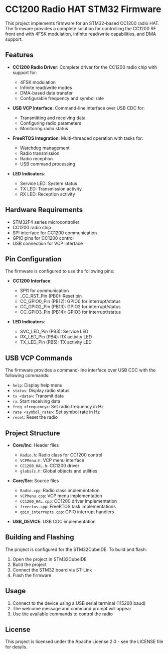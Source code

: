 # CC1200 Radio HAT STM32 Firmware

This project implements firmware for an STM32-based CC1200 radio HAT. The firmware provides a complete solution for controlling the CC1200 RF front end with 4FSK modulation, infinite read/write capabilities, and DMA support.

## Features

- **CC1200 Radio Driver**: Complete driver for the CC1200 radio chip with support for:
  - 4FSK modulation
  - Infinite read/write modes
  - DMA-based data transfer
  - Configurable frequency and symbol rate

- **USB VCP Interface**: Command-line interface over USB CDC for:
  - Transmitting and receiving data
  - Configuring radio parameters
  - Monitoring radio status

- **FreeRTOS Integration**: Multi-threaded operation with tasks for:
  - Watchdog management
  - Radio transmission
  - Radio reception
  - USB command processing

- **LED Indicators**:
  - Service LED: System status
  - TX LED: Transmission activity
  - RX LED: Reception activity

## Hardware Requirements

- STM32F4 series microcontroller
- CC1200 radio chip
- SPI interface for CC1200 communication
- GPIO pins for CC1200 control
- USB connection for VCP interface

## Pin Configuration

The firmware is configured to use the following pins:

- **CC1200 Interface**:
  - SPI1 for communication
  - _CC_RST_Pin (PB0): Reset pin
  - CC_GPIO0_Pin (PB12): GPIO0 for interrupt/status
  - CC_GPIO2_Pin (PB13): GPIO2 for interrupt/status
  - CC_GPIO3_Pin (PB14): GPIO3 for interrupt/status

- **LED Indicators**:
  - SVC_LED_Pin (PB3): Service LED
  - RX_LED_Pin (PB4): RX activity LED
  - TX_LED_Pin (PB5): TX activity LED

## USB VCP Commands

The firmware provides a command-line interface over USB CDC with the following commands:

- `help`: Display help menu
- `status`: Display radio status
- `tx <data>`: Transmit data
- `rx`: Start receiving data
- `freq <frequency>`: Set radio frequency in Hz
- `rate <symbol_rate>`: Set symbol rate in Hz
- `reset`: Reset the radio

## Project Structure

- **Core/Inc**: Header files
  - `Radio.h`: Radio class for CC1200 control
  - `VCPMenu.h`: VCP menu interface
  - `CC1200_HAL.h`: CC1200 driver
  - `globals.h`: Global objects and utilities

- **Core/Src**: Source files
  - `Radio.cpp`: Radio class implementation
  - `VCPMenu.cpp`: VCP menu implementation
  - `CC1200_HAL.cpp`: CC1200 driver implementation
  - `freertos.cpp`: FreeRTOS task implementations
  - `gpio_interrupts.cpp`: GPIO interrupt handlers

- **USB_DEVICE**: USB CDC implementation

## Building and Flashing

The project is configured for the STM32CubeIDE. To build and flash:

1. Open the project in STM32CubeIDE
2. Build the project
3. Connect the STM32 board via ST-Link
4. Flash the firmware

## Usage

1. Connect to the device using a USB serial terminal (115200 baud)
2. The welcome message and command prompt will appear
3. Use the available commands to control the radio

## License

This project is licensed under the Apache License 2.0 - see the LICENSE file for details.
